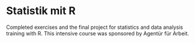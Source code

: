 # Statistik mit R

Completed exercises and the final project for statistics and data analysis training with R. 
This intensive course was sponsored by Agentür für Arbeit. 
